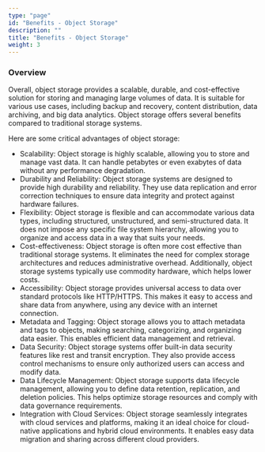 ```yaml
---
type: "page"
id: "Benefits - Object Storage"
description: ""
title: "Benefits - Object Storage"
weight: 3
---
```



### Overview

Overall, object storage provides a scalable, durable, and cost-effective solution for storing and managing large volumes of data. It is suitable for various use cases, including backup and recovery, content distribution, data archiving, and big data analytics. Object storage offers several benefits compared to traditional storage systems.

Here are some critical advantages of object storage:

- Scalability: Object storage is highly scalable, allowing you to store and manage vast data. It can handle petabytes or even exabytes of data without any performance degradation.
- Durability and Reliability: Object storage systems are designed to provide high durability and reliability. They use data replication and error correction techniques to ensure data integrity and protect against hardware failures.
- Flexibility: Object storage is flexible and can accommodate various data types, including structured, unstructured, and semi-structured data. It does not impose any specific file system hierarchy, allowing you to organize and access data in a way that suits your needs.
- Cost-effectiveness: Object storage is often more cost effective than traditional storage systems. It eliminates the need for complex storage architectures and reduces administrative overhead. Additionally, object storage systems typically use commodity hardware, which helps lower costs.
- Accessibility: Object storage provides universal access to data over standard protocols like HTTP/HTTPS. This makes it easy to access and share data from anywhere, using any device with an internet connection.
- Metadata and Tagging: Object storage allows you to attach metadata and tags to objects, making searching, categorizing, and organizing data easier. This enables efficient data management and retrieval.
- Data Security: Object storage systems offer built-in data security features like rest and transit encryption. They also provide access control mechanisms to ensure only authorized users can access and modify data.
- Data Lifecycle Management: Object storage supports data lifecycle management, allowing you to define data retention, replication, and deletion policies. This helps optimize storage resources and comply with data governance requirements.
- Integration with Cloud Services: Object storage seamlessly integrates with cloud services and platforms, making it an ideal choice for cloud-native applications and hybrid cloud environments. It enables easy data migration and sharing across different cloud providers.

